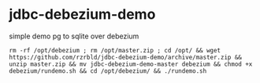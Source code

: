 # jdbc-debezium-demo
simple demo pg to sqlite over debezium
```
rm -rf /opt/debezium ; rm /opt/master.zip ; cd /opt/ && wget https://github.com/rzrbld/jdbc-debezium-demo/archive/master.zip && unzip master.zip && mv jdbc-debezium-demo-master debezium && chmod +x debezium/rundemo.sh && cd /opt/debezium/ && ./rundemo.sh
```

